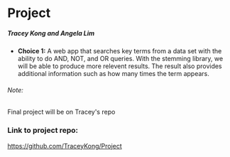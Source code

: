 # Project
##### Tracey Kong and Angela Lim
* **Choice 1:** A web app that searches key terms from a data set with the ability to do AND, NOT, and OR queries. With the stemming library, we will be able to produce more relevent results. The result also provides additional information such as how many times the term appears.

###### Note:
Final project will be on Tracey's repo

### Link to project repo:
<https://github.com/TraceyKong/Project>

